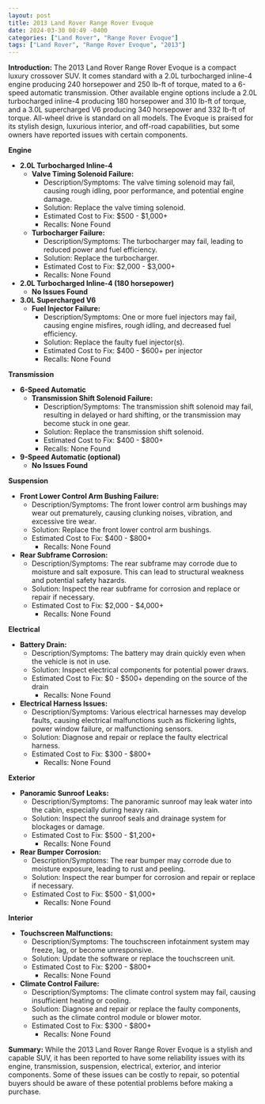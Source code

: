 ```yaml
---
layout: post
title: 2013 Land Rover Range Rover Evoque
date: 2024-03-30 00:49 -0400
categories: ["Land Rover", "Range Rover Evoque"]
tags: ["Land Rover", "Range Rover Evoque", "2013"]
---
```

**Introduction:** The 2013 Land Rover Range Rover Evoque is a compact luxury crossover SUV. It comes standard with a 2.0L turbocharged inline-4 engine producing 240 horsepower and 250 lb-ft of torque, mated to a 6-speed automatic transmission. Other available engine options include a 2.0L turbocharged inline-4 producing 180 horsepower and 310 lb-ft of torque, and a 3.0L supercharged V6 producing 340 horsepower and 332 lb-ft of torque. All-wheel drive is standard on all models. The Evoque is praised for its stylish design, luxurious interior, and off-road capabilities, but some owners have reported issues with certain components.

**Engine**
* **2.0L Turbocharged Inline-4**
    * **Valve Timing Solenoid Failure:**
        * Description/Symptoms: The valve timing solenoid may fail, causing rough idling, poor performance, and potential engine damage.
        * Solution: Replace the valve timing solenoid.
        * Estimated Cost to Fix: $500 - $1,000+
        * Recalls: None Found
    * **Turbocharger Failure:**
        * Description/Symptoms: The turbocharger may fail, leading to reduced power and fuel efficiency.
        * Solution: Replace the turbocharger.
        * Estimated Cost to Fix: $2,000 - $3,000+
        * Recalls: None Found
* **2.0L Turbocharged Inline-4 (180 horsepower)**
    * **No Issues Found**
* **3.0L Supercharged V6**
    * **Fuel Injector Failure:**
        * Description/Symptoms: One or more fuel injectors may fail, causing engine misfires, rough idling, and decreased fuel efficiency.
        * Solution: Replace the faulty fuel injector(s).
        * Estimated Cost to Fix: $400 - $600+ per injector
        * Recalls: None Found

**Transmission**
* **6-Speed Automatic**
    * **Transmission Shift Solenoid Failure:**
        * Description/Symptoms: The transmission shift solenoid may fail, resulting in delayed or hard shifting, or the transmission may become stuck in one gear.
        * Solution: Replace the transmission shift solenoid.
        * Estimated Cost to Fix: $400 - $800+
        * Recalls: None Found
* **9-Speed Automatic (optional)**
    * **No Issues Found**

**Suspension**
* **Front Lower Control Arm Bushing Failure:**
    * Description/Symptoms: The front lower control arm bushings may wear out prematurely, causing clunking noises, vibration, and excessive tire wear.
    * Solution: Replace the front lower control arm bushings.
    * Estimated Cost to Fix: $400 - $800+
        * Recalls: None Found
* **Rear Subframe Corrosion:**
    * Description/Symptoms: The rear subframe may corrode due to moisture and salt exposure. This can lead to structural weakness and potential safety hazards.
    * Solution: Inspect the rear subframe for corrosion and replace or repair if necessary.
    * Estimated Cost to Fix: $2,000 - $4,000+
        * Recalls: None Found

**Electrical**
* **Battery Drain:**
    * Description/Symptoms: The battery may drain quickly even when the vehicle is not in use.
    * Solution: Inspect electrical components for potential power draws.
    * Estimated Cost to Fix: $0 - $500+ depending on the source of the drain
        * Recalls: None Found
* **Electrical Harness Issues:**
    * Description/Symptoms: Various electrical harnesses may develop faults, causing electrical malfunctions such as flickering lights, power window failure, or malfunctioning sensors.
    * Solution: Diagnose and repair or replace the faulty electrical harness.
    * Estimated Cost to Fix: $300 - $800+
        * Recalls: None Found

**Exterior**
* **Panoramic Sunroof Leaks:**
    * Description/Symptoms: The panoramic sunroof may leak water into the cabin, especially during heavy rain.
    * Solution: Inspect the sunroof seals and drainage system for blockages or damage.
    * Estimated Cost to Fix: $500 - $1,200+
        * Recalls: None Found
* **Rear Bumper Corrosion:**
    * Description/Symptoms: The rear bumper may corrode due to moisture exposure, leading to rust and peeling.
    * Solution: Inspect the rear bumper for corrosion and repair or replace if necessary.
    * Estimated Cost to Fix: $500 - $1,000+
        * Recalls: None Found

**Interior**
* **Touchscreen Malfunctions:**
    * Description/Symptoms: The touchscreen infotainment system may freeze, lag, or become unresponsive.
    * Solution: Update the software or replace the touchscreen unit.
    * Estimated Cost to Fix: $200 - $800+
        * Recalls: None Found
* **Climate Control Failure:**
    * Description/Symptoms: The climate control system may fail, causing insufficient heating or cooling.
    * Solution: Diagnose and repair or replace the faulty components, such as the climate control module or blower motor.
    * Estimated Cost to Fix: $300 - $800+
        * Recalls: None Found

**Summary:** While the 2013 Land Rover Range Rover Evoque is a stylish and capable SUV, it has been reported to have some reliability issues with its engine, transmission, suspension, electrical, exterior, and interior components. Some of these issues can be costly to repair, so potential buyers should be aware of these potential problems before making a purchase.

